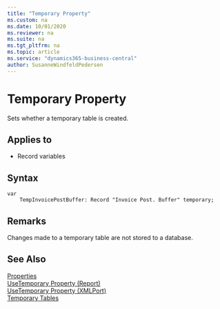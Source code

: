 ```yaml
---
title: "Temporary Property"
ms.custom: na
ms.date: 10/01/2020
ms.reviewer: na
ms.suite: na
ms.tgt_pltfrm: na
ms.topic: article
ms.service: "dynamics365-business-central"
author: SusanneWindfeldPedersen
---
```


# Temporary Property

Sets whether a temporary table is created.  
  
## Applies to  

- Record variables  
  
## Syntax

```AL
var
    TempInvoicePostBuffer: Record "Invoice Post. Buffer" temporary;
```

## Remarks

Changes made to a temporary table are not stored to a database.  
  
## See Also  

[Properties](devenv-properties.md)   
[UseTemporary Property (Report)](devenv-usetemporary-report-property.md)   
[UseTemporary Property (XMLPort)](devenv-usetemporary-xmlport-property.md)    
[Temporary Tables](../devenv-temporary-tables.md)  